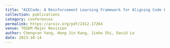 ```yaml
---
title: "ACECode: A Reinforcement Learning Framework for Aligning Code Efficiency and Correctness in Code Language Models"
collection: publications
category: conferences
permalink: https://arxiv.org/pdf/2412.17264
venue: TOSEM Major Revision
author: Chengran Yang, Hong Jin Kang, Jieke Shi, David Lo
date: 2023-10-14
---
```

